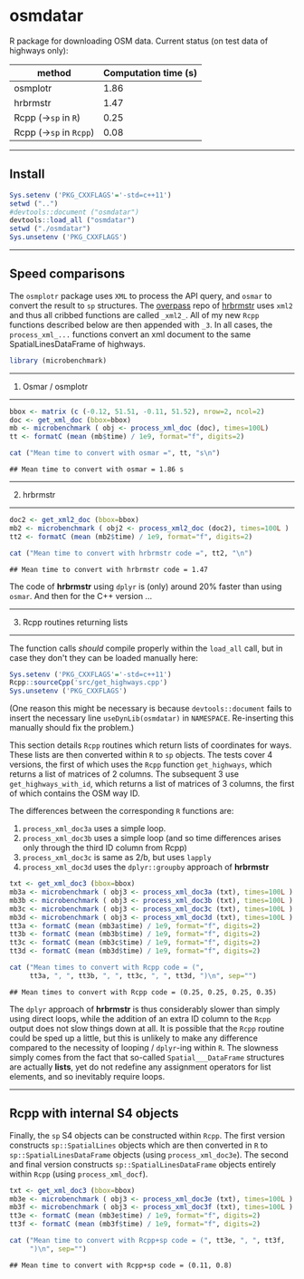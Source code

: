 osmdatar
========

R package for downloading OSM data. Current status (on test data of highways only):

| method                     | Computation time (s) |
|----------------------------|----------------------|
| osmplotr                   | 1.86                 |
| hrbrmstr                   | 1.47                 |
| Rcpp (-&gt;`sp` in `R`)    | 0.25                 |
| Rcpp (-&gt;`sp` in `Rcpp`) | 0.08                 |

------------------------------------------------------------------------

Install
-------

``` r
Sys.setenv ('PKG_CXXFLAGS'='-std=c++11')
setwd ("..")
#devtools::document ("osmdatar")
devtools::load_all ("osmdatar")
setwd ("./osmdatar")
Sys.unsetenv ('PKG_CXXFLAGS')
```

------------------------------------------------------------------------

Speed comparisons
-----------------

The `osmplotr` package uses `XML` to process the API query, and `osmar` to convert the result to `sp` structures. The [overpass](https://github.com/hrbrmstr/overpass/) repo of [hrbrmstr](https://github.com/hrbrmstr) uses `xml2` and thus all cribbed functions are called `_xml2_`. All of my new `Rcpp` functions described below are then appended with `_3`. In all cases, the `process_xml_...` functions convert an xml document to the same SpatialLinesDataFrame of highways.

``` r
library (microbenchmark)
```

------------------------------------------------------------------------

1. Osmar / osmplotr
-------------------

``` r
bbox <- matrix (c (-0.12, 51.51, -0.11, 51.52), nrow=2, ncol=2) 
doc <- get_xml_doc (bbox=bbox)
mb <- microbenchmark ( obj <- process_xml_doc (doc), times=100L)
tt <- formatC (mean (mb$time) / 1e9, format="f", digits=2)
```

``` r
cat ("Mean time to convert with osmar =", tt, "s\n")
```

    ## Mean time to convert with osmar = 1.86 s

------------------------------------------------------------------------

2. hrbrmstr
-----------

``` r
doc2 <- get_xml2_doc (bbox=bbox)
mb2 <- microbenchmark ( obj2 <- process_xml2_doc (doc2), times=100L )
tt2 <- formatC (mean (mb2$time) / 1e9, format="f", digits=2)
```

``` r
cat ("Mean time to convert with hrbrmstr code =", tt2, "\n")
```

    ## Mean time to convert with hrbrmstr code = 1.47

The code of **hrbrmstr** using `dplyr` is (only) around 20% faster than using `osmar`. And then for the C++ version ...

------------------------------------------------------------------------

3. Rcpp routines returning lists
--------------------------------

The function calls *should* compile properly within the `load_all` call, but in case they don't they can be loaded manually here:

``` r
Sys.setenv ('PKG_CXXFLAGS'='-std=c++11')
Rcpp::sourceCpp('src/get_highways.cpp')
Sys.unsetenv ('PKG_CXXFLAGS')
```

(One reason this might be necessary is because `devtools::document` fails to insert the necessary line `useDynLib(osmdatar)` in `NAMESPACE`. Re-inserting this manually should fix the problem.)

This section details `Rcpp` routines which return lists of coordinates for ways. These lists are then converted within `R` to `sp` objects. The tests cover 4 versions, the first of which uses the `Rcpp` function `get_highways`, which returns a list of matrices of 2 columns. The subsequent 3 use `get_highways_with_id`, which returns a list of matrices of 3 columns, the first of which contains the OSM way ID.

The differences between the corresponding `R` functions are:

1.  `process_xml_doc3a` uses a simple loop.
2.  `process_xml_doc3b` uses a simple loop (and so time differences arises only through the third ID column from Rcpp)
3.  `process_xml_doc3c` is same as 2/b, but uses `lapply`
4.  `process_xml_doc3d` uses the `dplyr::groupby` approach of **hrbrmstr**

``` r
txt <- get_xml_doc3 (bbox=bbox)
mb3a <- microbenchmark ( obj3 <- process_xml_doc3a (txt), times=100L )
mb3b <- microbenchmark ( obj3 <- process_xml_doc3b (txt), times=100L )
mb3c <- microbenchmark ( obj3 <- process_xml_doc3c (txt), times=100L )
mb3d <- microbenchmark ( obj3 <- process_xml_doc3d (txt), times=100L )
tt3a <- formatC (mean (mb3a$time) / 1e9, format="f", digits=2)
tt3b <- formatC (mean (mb3b$time) / 1e9, format="f", digits=2)
tt3c <- formatC (mean (mb3c$time) / 1e9, format="f", digits=2)
tt3d <- formatC (mean (mb3d$time) / 1e9, format="f", digits=2)
```

``` r
cat ("Mean times to convert with Rcpp code = (", 
     tt3a, ", ", tt3b, ", ", tt3c, ", ", tt3d, ")\n", sep="")
```

    ## Mean times to convert with Rcpp code = (0.25, 0.25, 0.25, 0.35)

The `dplyr` approach of **hrbrmstr** is thus considerably slower than simply using direct loops, while the addition of an extra ID column to the `Rcpp` output does not slow things down at all. It is possible that the `Rcpp` routine could be sped up a little, but this is unlikely to make any difference compared to the necessity of looping / `dplyr`-ing within `R`. The slowness simply comes from the fact that so-called `Spatial___DataFrame` structures are actually **lists**, yet do not redefine any assignment operators for list elements, and so inevitably require loops.

------------------------------------------------------------------------

Rcpp with internal S4 objects
-----------------------------

Finally, the `sp` S4 objects can be constructed within `Rcpp`. The first version constructs `sp::SpatialLines` objects which are then converted in `R` to `sp::SpatialLinesDataFrame` objects (using `process_xml_doc3e`). The second and final version constructs `sp::SpatialLinesDataFrame` objects entirely within `Rcpp` (using `process_xml_docf`).

``` r
txt <- get_xml_doc3 (bbox=bbox)
mb3e <- microbenchmark ( obj3 <- process_xml_doc3e (txt), times=100L )
mb3f <- microbenchmark ( obj3 <- process_xml_doc3f (txt), times=100L )
tt3e <- formatC (mean (mb3e$time) / 1e9, format="f", digits=2)
tt3f <- formatC (mean (mb3f$time) / 1e9, format="f", digits=2)
```

``` r
cat ("Mean time to convert with Rcpp+sp code = (", tt3e, ", ", tt3f, 
     ")\n", sep="")
```

    ## Mean time to convert with Rcpp+sp code = (0.11, 0.8)

